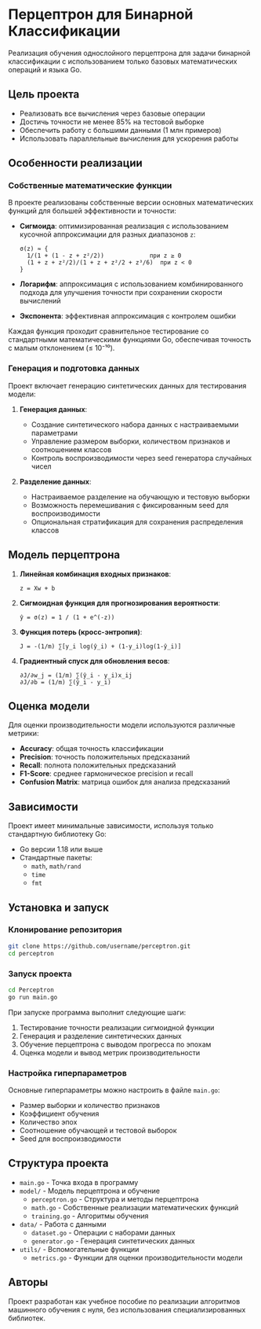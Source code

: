 # Перцептрон для Бинарной Классификации

Реализация обучения однослойного перцептрона для задачи бинарной классификации с использованием только базовых математических операций и языка Go.

## Цель проекта

- Реализовать все вычисления через базовые операции
- Достичь точности не менее 85% на тестовой выборке
- Обеспечить работу с большими данными (1 млн примеров)
- Использовать параллельные вычисления для ускорения работы

## Особенности реализации

### Собственные математические функции

В проекте реализованы собственные версии основных математических функций для большей эффективности и точности:

- **Сигмоида**: оптимизированная реализация с использованием кусочной аппроксимации для разных диапазонов `z`:
  ```
  σ(z) ≈ {
    1/(1 + (1 - z + z²/2))             при z ≥ 0
    (1 + z + z²/2)/(1 + z + z²/2 + z³/6)  при z < 0
  }
  ```

- **Логарифм**: аппроксимация с использованием комбинированного подхода для улучшения точности при сохранении скорости вычислений

- **Экспонента**: эффективная аппроксимация с контролем ошибки

Каждая функция проходит сравнительное тестирование со стандартными математическими функциями Go, обеспечивая точность с малым отклонением (≤ 10⁻¹⁰).

### Генерация и подготовка данных

Проект включает генерацию синтетических данных для тестирования модели:

1. **Генерация данных**:
   - Создание синтетического набора данных с настраиваемыми параметрами
   - Управление размером выборки, количеством признаков и соотношением классов
   - Контроль воспроизводимости через seed генератора случайных чисел

2. **Разделение данных**:
   - Настраиваемое разделение на обучающую и тестовую выборки
   - Возможность перемешивания с фиксированным seed для воспроизводимости
   - Опциональная стратификация для сохранения распределения классов

## Модель перцептрона

1. **Линейная комбинация входных признаков**:
   ```
   z = Xw + b
   ```

2. **Сигмоидная функция для прогнозирования вероятности**:
   ```
   ŷ = σ(z) = 1 / (1 + e^(-z))
   ```

3. **Функция потерь (кросс-энтропия)**:
   ```
   J = -(1/m) ∑[y_i log(ŷ_i) + (1-y_i)log(1-ŷ_i)]
   ```

4. **Градиентный спуск для обновления весов**:
   ```
   ∂J/∂w_j = (1/m) ∑(ŷ_i - y_i)x_ij
   ∂J/∂b = (1/m) ∑(ŷ_i - y_i)
   ```

## Оценка модели

Для оценки производительности модели используются различные метрики:

- **Accuracy**: общая точность классификации
- **Precision**: точность положительных предсказаний
- **Recall**: полнота положительных предсказаний
- **F1-Score**: среднее гармоническое precision и recall
- **Confusion Matrix**: матрица ошибок для анализа предсказаний

## Зависимости

Проект имеет минимальные зависимости, используя только стандартную библиотеку Go:

- Go версии 1.18 или выше
- Стандартные пакеты:
  - `math`, `math/rand`
  - `time`
  - `fmt`

## Установка и запуск

### Клонирование репозитория

```bash
git clone https://github.com/username/perceptron.git
cd perceptron
```

### Запуск проекта

```bash
cd Perceptron
go run main.go
```

При запуске программа выполнит следующие шаги:
1. Тестирование точности реализации сигмоидной функции
2. Генерация и разделение синтетических данных
3. Обучение перцептрона с выводом прогресса по эпохам
4. Оценка модели и вывод метрик производительности

### Настройка гиперпараметров

Основные гиперпараметры можно настроить в файле `main.go`:
- Размер выборки и количество признаков
- Коэффициент обучения
- Количество эпох
- Соотношение обучающей и тестовой выборок
- Seed для воспроизводимости

## Структура проекта

- `main.go` - Точка входа в программу
- `model/` - Модель перцептрона и обучение
  - `perceptron.go` - Структура и методы перцептрона
  - `math.go` - Собственные реализации математических функций
  - `training.go` - Алгоритмы обучения
- `data/` - Работа с данными
  - `dataset.go` - Операции с наборами данных
  - `generator.go` - Генерация синтетических данных
- `utils/` - Вспомогательные функции
  - `metrics.go` - Функции для оценки производительности модели

## Авторы

Проект разработан как учебное пособие по реализации алгоритмов машинного обучения с нуля, без использования специализированных библиотек. 